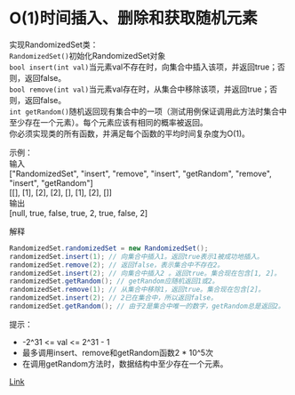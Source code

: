 <h1>O(1)时间插入、删除和获取随机元素</h1>

实现RandomizedSet类：</br>
`RandomizedSet()`初始化RandomizedSet对象</br>
`bool insert(int val)`当元素val不存在时，向集合中插入该项，并返回true；否则，返回false。</br>
`bool remove(int val)`当元素val存在时，从集合中移除该项，并返回true；否则，返回false。</br>
`int getRandom()`随机返回现有集合中的一项（测试用例保证调用此方法时集合中至少存在一个元素）。每个元素应该有相同的概率被返回。</br>
你必须实现类的所有函数，并满足每个函数的平均时间复杂度为O(1)。</br>

示例：</br>
输入</br>
["RandomizedSet", "insert", "remove", "insert", "getRandom", "remove", "insert", "getRandom"]</br>
[[], [1], [2], [2], [], [1], [2], []]</br>
输出</br>
[null, true, false, true, 2, true, false, 2]</br>

解释
```java
RandomizedSet.randomizedSet = new RandomizedSet();
randomizedSet.insert(1); // 向集合中插入1。返回true表示1被成功地插入。
randomizedSet.remove(2); // 返回false，表示集合中不存在2。
randomizedSet.insert(2); // 向集合中插入2 。返回true。集合现在包含[1, 2]。
randomizedSet.getRandom(); // getRandom应随机返回1或2。
randomizedSet.remove(1); // 从集合中移除1，返回true。集合现在包含[2]。
randomizedSet.insert(2); // 2已在集合中，所以返回false。
randomizedSet.getRandom(); // 由于2是集合中唯一的数字，getRandom总是返回2。
```

提示：
- -2^31 <= val <= 2^31 - 1
- 最多调用insert、remove和getRandom函数2 * 10^5次
- 在调用getRandom方法时，数据结构中至少存在一个元素。

[Link](https://leetcode-cn.com/problems/insert-delete-getrandom-o1/)